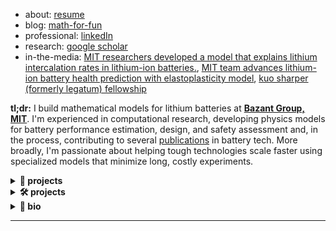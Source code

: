 * about: [resume](https://drive.google.com/file/d/13bupMmTaDIvAPtdmPKgC9OjsrbttAIeI/view?usp=drive_link) 
* blog: [math-for-fun](https://oscuro-phoenix.github.io/math-for-fun/) 
* professional: [linkedIn](https://linkedin.com/in/shakul-pathak) 
* research: [google scholar](https://scholar.google.com/citations?hl=en&user=6gel9QYAAAAJ&view_op=list_works&sortby=pubdate)
* in-the-media: [MIT researchers developed a model that explains lithium intercalation rates in lithium-ion batteries.](https://news.mit.edu/2025/simple-formula-could-guide-design-faster-charging-longer-lasting-batteries-1002), [MIT team advances lithium-ion battery health prediction with elastoplasticity model](https://quantumzeitgeist.com/mit-team-advances-lithium-ion-battery-health-prediction-with-elastoplasticity-model/), [kuo sharper (formerly legatum) fellowship](https://x.com/mitlegatum/status/1831786912035836171)

**tl;dr:**
I build mathematical models for lithium batteries at **[Bazant Group, MIT](https://bazantgroup.mit.edu/)**. I'm experienced in computational research, developing physics models for battery performance estimation, design, and safety assessment and, in the process, contributing to several [publications](https://scholar.google.com/citations?user=6gel9QYAAAAJ&hl=en) in battery tech. More broadly, I'm passionate about helping tough technologies scale faster using specialized models that minimize long, costly experiments.

<details>
<summary><b>🔋 projects </b></summary>

<div style="border-left: 4px solid #0969da; padding-left: 20px; margin-left: 20px;">

&nbsp;&nbsp;&nbsp;&nbsp;<details>
&nbsp;&nbsp;&nbsp;&nbsp;<summary><b>Digital Twins</b></summary>

* Developed lean (5x parameter reduction) SPM and P2D battery models for rapid State of Health (SOH) tracking.
* Framework to support Battery Management Systems (BMS) development and predictive maintenance.

&nbsp;&nbsp;&nbsp;&nbsp;</details>
&nbsp;&nbsp;&nbsp;&nbsp;<details>
&nbsp;&nbsp;&nbsp;&nbsp;<summary><b>Model-guided Discovery of Charge-Transfer Kinetics</b></summary>

* Led model-guided design of experiments (DOE) across 4 experimental teams for model parameterization of LCO, NMC, and LFP cathodes.
* Developed Electrochemical Impedance Spectroscopy (EIS) software for learning kinetic models from frequency-domain data.
* Work sponsored by Shell USA & Toyota Research Institute (TRI).

&nbsp;&nbsp;&nbsp;&nbsp;</details>
&nbsp;&nbsp;&nbsp;&nbsp;<details>
&nbsp;&nbsp;&nbsp;&nbsp;<summary><b>Rapid Estimation of Battery Deformation</b></summary>

* Co-developed Julia Finite Volume Method (FVM) software for millisecond-scale (100x speedup compared to vanilla simulators) battery swelling simulation.
* Validated against 20Ah NCM-Graphite pouch cell data for battery pack design optimization.

&nbsp;&nbsp;&nbsp;&nbsp;</details>
&nbsp;&nbsp;&nbsp;&nbsp;<details>
&nbsp;&nbsp;&nbsp;&nbsp;<summary><b>Quantifying Microstructure-Performance Relationships</b></summary>

* Built multiscale FVM models for phase-change LFP materials.
* Developed graph framework reducing simulation time from weeks to hours.
* Created impedance models for polycrystalline NCM cathodes for deconvoluting processes that contribute to low to moderate (< 2C) rate response.
* Work sponsored by MathWorks Fellowship.

&nbsp;&nbsp;&nbsp;&nbsp;</details>
&nbsp;&nbsp;&nbsp;&nbsp;<details>
&nbsp;&nbsp;&nbsp;&nbsp;<summary><b>Degradation and Diagnostics</b></summary>

* Developed interpretable model for dead lithium dynamics limiting Li-metal battery cycle life.
* Co-developed method combining model features into degradation metrics for SOH estimation (provisional patent filed).

&nbsp;&nbsp;&nbsp;&nbsp;</details>
&nbsp;&nbsp;&nbsp;&nbsp;<details>
&nbsp;&nbsp;&nbsp;&nbsp;<summary><b>Consulting</b></summary>

* **SLB**: Quantified bottlenecks in Direct Lithium Extraction (DLE) systems for unlocking 70% recovery. Ran a physics-guided feasibility assessment of integrating electrolyzer in traditional industries, spotted promising entry points and quantified lifetime energy and $ savings per installation.
* **AstraZeneca**: Built ML models for bioreactor quality control in monoclonal antibody production, delivering hybrid algorithms to reduce waste while maintaining yield. Built an automated (arduino) injector assessment platform to automate standardized testing, this is being built toward animal cruelty-free, low cost and easy compliance testing systems.

&nbsp;&nbsp;&nbsp;&nbsp;</details>

</div>

</details>

<details>
<summary><b>🛠️ projects </b></summary>

* [XAScribe](https://github.com/Oscuro-Phoenix/xascribe) - AI-powered XAS research assistant with Streamlit, Gemini 2.5 Flash, and FAISS | [Live Demo](https://xascribe-mqr9ykb3xgrabj4msihmvx.streamlit.app/) (Made during [LLMs for Materials and Chemistry Hack](https://llmhackathon.github.io/))
* [knotgen](https://github.com/Oscuro-Phoenix/knotgen) - Job matching platform built with Next.js, TypeScript, and React (Made \w [sundai club](https://www.sundai.club/) at MIT; Kuo Sharper Fellowship supported further market research across SMEs)
* [Shell AI Hack 2024](https://github.com/Oscuro-Phoenix/shellaihack2024) - Minimizing vehicle fleet carbon emissions (Hackathon submission by Team ASPAM, Public [Leaderboard](https://www.hackerearth.com/challenges/competitive/shellai-hackathon-2024/leaderboard/) #3)

</details>

<details>
<summary><b>📖 bio </b></summary> <br>
  
*Shakul, born in Bhubaneswar, India, is an MIT researcher who develops mathematical models to help lithium batteries scale faster. A consistent top performer in school, he secured awards such as the Kishor Vaigyanik Protsahan Yojana (KVPY) fellowship, top rankings in national examinations in physics, and engineering before joining IIT Kharagpur (IIT-KGP) in 2016.*

*Shakul gained significant exposure to physical modeling and computational tools during his time at IIT-KGP. His stellar performance in core classes and desire for deep understanding was called out by his professors who are among some of India's top chemical engineers. They inspired him to pursue a career in applied research.*

*This led Shakul on a diverse geographic path of winning coveted research fellowships to work with major research labs such as Simon Fraser University (SFU) in Canada and the Max Planck Institute for Dynamics and Self-Organization in Germany where he studied the physics of living cells to better engineer therapeutics and nanotechnology. For Shakul, these opportunities were golden. Interdisciplinary research presented itself as a gateway to pursue his interests in math, physics and CS from his schooldays, a time when, oddly enough, he could only make sense of pursuing a bachelor's in CS.*

*Deep support from his mentors and experiences shaped his desire to continue applied research after receiving his chemical engineering bachelor's and master's in technology from IIT-KGP in 2021. Shakul now lives in Cambridge and works at the Massachusetts Institute of Technology (MIT) where he builds physics models for batteries that power homes, data centers and transportation.*

*As of 2025, Shakul has contributed to several publications, written battery simulators, consulted on four industrial projects, mentored two master's theses students, won two fellowships, and has taught several students in the graduate-level Transport Phenomena course at MIT. Shakul is passionate about applying AI and physics to accelerate the growth of tough tech (such as batteries) and continues pursuing this in the energy and tech industry. Outside of research, he enjoys going on long walks, exploring math, following business trends, and discovering new food.*

</details>

---
